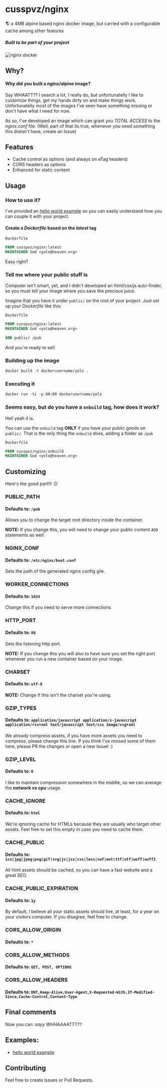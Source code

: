# cusspvz/nginx

:earth_americas: a 4MB alpine based nginx docker image, but carried with a
configurable cache among other features

##### Built to be part of your project

![nginx docker](https://s3.amazonaws.com/ejf3-public/hosted_files/ejf_io/docker_nginx.png)

## Why?
#### Why did you built a nginx/alpine image?

Say WHAATT?? I search a lot, I really do, but unfortunatelly I like to customize
things, get my hands dirty on and make things work. Unfortunatelly most of the
images I've seen have something missing or don't have what I need for now.

As so, I've developed an image which can grant you *TOTAL ACCESS* to the
*nginx.conf* file.
(Well, part of that its true, whenever you need something this doesn't have,
create an Issue)

## Features
* Cache control as options (and always on eTag headers)
* CORS headers as options
* Enhanced for static content

## Usage

### How to use it?
I've provided an [hello world example] so you can easily understand how you can
couple it with your project.

#### Create a *Dockerfile* based on the *latest* tag

`Dockerfile`
```Dockerfile
FROM cusspvz/nginx:latest
MAINTAINER God <yolo@heaven.org>
```

Easy right?

### Tell me where your public stuff is
Computer isn't smart, yet, and I didn't developed an html/css/js auto-finder,
so you must tell your image where you save the precious juice.

Imagine that you have it under `public/` on the root of your project.
Just set up your *Dockerfile* like this:

`Dockerfile`
```Dockerfile
FROM cusspvz/nginx:latest
MAINTAINER God <yolo@heaven.org>

ADD public/ /pub
```

And you're ready to set!

### Building up the image

```Dockerfile
docker build -t dockerusername/yolo .
```

### Executing it

```Dockerfile
docker run -ti -p 80:80 dockerusername/yolo
```

### Seems easy, but do you have a `onbuild` tag, how does it work?
Hell yeah it is.

You can use the `onbuild` tag **ONLY** if you have your public goods on `public/`.
That is the only thing the `onbuild` does, adding a folder as `/pub`

`Dockerfile`
```Dockerfile
FROM cusspvz/nginx:onbuild
MAINTAINER God <yolo@heaven.org>
```

## Customizing

Here's the good part!!! :D

### PUBLIC_PATH
#### Defaults to: `/pub`
Allows you to change the target root directory inside the container.

**NOTE:** If you change this, you will need to change your public content `ADD`
statements as well.

### NGINX_CONF
#### Defaults to: `/etc/nginx/boot.conf`
Sets the path of the generated nginx config gile.

### WORKER_CONNECTIONS
#### Defaults to: `1024`
Change this if you need to serve more connections

### HTTP_PORT
#### Defaults to: `80`
Sets the listening http port.

**NOTE:** If you change this you will also to have sure you set the right port
whenever you run a new container based on your image.

### CHARSET
#### Defaults to: `utf-8`

**NOTE:** Change if this isn't the charset you're using.

### GZIP_TYPES
#### Defaults to: `application/javascript application/x-javascript application/rss+xml text/javascript text/css image/svg+xml`
We already compress assets, if you have more assets you need to compress, please
change this line. If you think I've missed some of them here, please PR the
changes or open a new Issue! :)

### GZIP_LEVEL
#### Defaults to: `6`
I like to maintain compression somewhere in the middle, so we can average the
**network vs cpu** usage.

### CACHE_IGNORE
#### Defaults to: `html`
We're ignoring cache for HTMLs because they are usually who target other assets.
Feel free to set this empty in case you need to cache them.

### CACHE_PUBLIC
#### Defaults to: `ico|jpg|jpeg|png|gif|svg|js|jsx|css|less|swf|eot|ttf|otf|woff|woff2`
All html assets should be cached, so you can have a fast website and a great SEO.

### CACHE_PUBLIC_EXPIRATION
#### Defaults to: `1y`
By default, I believe all your static assets should live, at least, for a year
on your visitors computer. If you disagree, feel free to change.

### CORS_ALLOW_ORIGIN
#### Defaults to: `*`

### CORS_ALLOW_METHODS
#### Defaults to: `GET, POST, OPTIONS`

### CORS_ALLOW_HEADERS
#### Defaults to: `DNT,Keep-Alive,User-Agent,X-Requested-With,If-Modified-Since,Cache-Control,Content-Type`

## Final comments

Now you can: *sayy WHHAAAATTT??*

## Examples:
- [hello world example]

## Contributing
Feel free to create Issues or Pull Requests.


[hello world example]: https://github.com/cusspvz/nginx.docker/tree/master/examples/hello-world

